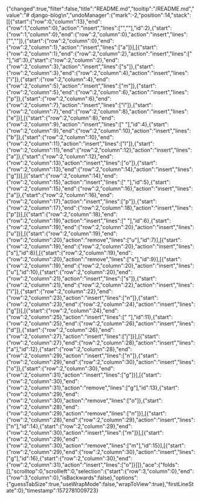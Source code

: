 {"changed":true,"filter":false,"title":"README.md","tooltip":"/README.md","value":"# django-blog\n","undoManager":{"mark":-2,"position":14,"stack":[[{"start":{"row":0,"column":13},"end":{"row":1,"column":0},"action":"insert","lines":["",""],"id":2},{"start":{"row":1,"column":0},"end":{"row":2,"column":0},"action":"insert","lines":["",""]},{"start":{"row":2,"column":0},"end":{"row":2,"column":1},"action":"insert","lines":["a"]}],[{"start":{"row":2,"column":1},"end":{"row":2,"column":2},"action":"insert","lines":[" "],"id":3},{"start":{"row":2,"column":2},"end":{"row":2,"column":3},"action":"insert","lines":["s"]},{"start":{"row":2,"column":3},"end":{"row":2,"column":4},"action":"insert","lines":["i"]},{"start":{"row":2,"column":4},"end":{"row":2,"column":5},"action":"insert","lines":["m"]},{"start":{"row":2,"column":5},"end":{"row":2,"column":6},"action":"insert","lines":["p"]},{"start":{"row":2,"column":6},"end":{"row":2,"column":7},"action":"insert","lines":["l"]},{"start":{"row":2,"column":7},"end":{"row":2,"column":8},"action":"insert","lines":["e"]}],[{"start":{"row":2,"column":8},"end":{"row":2,"column":9},"action":"insert","lines":[" "],"id":4},{"start":{"row":2,"column":9},"end":{"row":2,"column":10},"action":"insert","lines":["b"]},{"start":{"row":2,"column":10},"end":{"row":2,"column":11},"action":"insert","lines":["l"]},{"start":{"row":2,"column":11},"end":{"row":2,"column":12},"action":"insert","lines":["a"]},{"start":{"row":2,"column":12},"end":{"row":2,"column":13},"action":"insert","lines":["o"]},{"start":{"row":2,"column":13},"end":{"row":2,"column":14},"action":"insert","lines":["g"]}],[{"start":{"row":2,"column":14},"end":{"row":2,"column":15},"action":"insert","lines":[" "],"id":5},{"start":{"row":2,"column":15},"end":{"row":2,"column":16},"action":"insert","lines":["a"]},{"start":{"row":2,"column":16},"end":{"row":2,"column":17},"action":"insert","lines":["p"]},{"start":{"row":2,"column":17},"end":{"row":2,"column":18},"action":"insert","lines":["p"]}],[{"start":{"row":2,"column":18},"end":{"row":2,"column":19},"action":"insert","lines":[" "],"id":6},{"start":{"row":2,"column":19},"end":{"row":2,"column":20},"action":"insert","lines":["u"]}],[{"start":{"row":2,"column":19},"end":{"row":2,"column":20},"action":"remove","lines":["u"],"id":7}],[{"start":{"row":2,"column":19},"end":{"row":2,"column":20},"action":"insert","lines":["s"],"id":8}],[{"start":{"row":2,"column":19},"end":{"row":2,"column":20},"action":"remove","lines":["s"],"id":9}],[{"start":{"row":2,"column":19},"end":{"row":2,"column":20},"action":"insert","lines":["u"],"id":10},{"start":{"row":2,"column":20},"end":{"row":2,"column":21},"action":"insert","lines":["s"]},{"start":{"row":2,"column":21},"end":{"row":2,"column":22},"action":"insert","lines":["i"]},{"start":{"row":2,"column":22},"end":{"row":2,"column":23},"action":"insert","lines":["n"]},{"start":{"row":2,"column":23},"end":{"row":2,"column":24},"action":"insert","lines":["g"]}],[{"start":{"row":2,"column":24},"end":{"row":2,"column":25},"action":"insert","lines":[" "],"id":11},{"start":{"row":2,"column":25},"end":{"row":2,"column":26},"action":"insert","lines":["d"]},{"start":{"row":2,"column":26},"end":{"row":2,"column":27},"action":"insert","lines":["j"]}],[{"start":{"row":2,"column":27},"end":{"row":2,"column":28},"action":"insert","lines":["a"],"id":12},{"start":{"row":2,"column":28},"end":{"row":2,"column":29},"action":"insert","lines":["n"]},{"start":{"row":2,"column":29},"end":{"row":2,"column":30},"action":"insert","lines":["o"]},{"start":{"row":2,"column":30},"end":{"row":2,"column":31},"action":"insert","lines":["g"]}],[{"start":{"row":2,"column":30},"end":{"row":2,"column":31},"action":"remove","lines":["g"],"id":13},{"start":{"row":2,"column":29},"end":{"row":2,"column":30},"action":"remove","lines":["o"]},{"start":{"row":2,"column":28},"end":{"row":2,"column":29},"action":"remove","lines":["n"]}],[{"start":{"row":2,"column":28},"end":{"row":2,"column":29},"action":"insert","lines":["n"],"id":14},{"start":{"row":2,"column":29},"end":{"row":2,"column":30},"action":"insert","lines":["m"]}],[{"start":{"row":2,"column":29},"end":{"row":2,"column":30},"action":"remove","lines":["m"],"id":15}],[{"start":{"row":2,"column":29},"end":{"row":2,"column":30},"action":"insert","lines":["g"],"id":16},{"start":{"row":2,"column":30},"end":{"row":2,"column":31},"action":"insert","lines":["o"]}]]},"ace":{"folds":[],"scrolltop":0,"scrollleft":0,"selection":{"start":{"row":3,"column":0},"end":{"row":3,"column":0},"isBackwards":false},"options":{"guessTabSize":true,"useWrapMode":false,"wrapToView":true},"firstLineState":0},"timestamp":1572781009723}